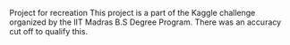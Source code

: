 Project for recreation
This project is a part of the Kaggle challenge organized by the IIT Madras B.S Degree Program. There was an accuracy cut off to qualify this. 
